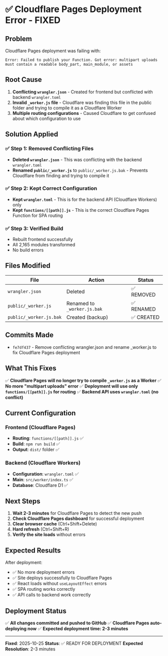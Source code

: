 # ✅ Cloudflare Pages Deployment Error - FIXED

## Problem
Cloudflare Pages deployment was failing with:
```
Error: Failed to publish your Function. Got error: multipart uploads must contain a readable body_part, main_module, or assets
```

## Root Cause
1. **Conflicting `wrangler.json`** - Created for frontend but conflicted with backend `wrangler.toml`
2. **Invalid `_worker.js` file** - Cloudflare was finding this file in the public folder and trying to compile it as a Cloudflare Worker
3. **Multiple routing configurations** - Caused Cloudflare to get confused about which configuration to use

## Solution Applied

### ✅ Step 1: Removed Conflicting Files
- **Deleted `wrangler.json`** - This was conflicting with the backend `wrangler.toml`
- **Renamed `public/_worker.js`** to `public/_worker.js.bak` - Prevents Cloudflare from finding and trying to compile it

### ✅ Step 2: Kept Correct Configuration
- **Kept `wrangler.toml`** - This is for the backend API (Cloudflare Workers) only
- **Kept `functions/[[path]].js`** - This is the correct Cloudflare Pages Function for SPA routing

### ✅ Step 3: Verified Build
- Rebuilt frontend successfully
- All 2,165 modules transformed
- No build errors

## Files Modified

| File | Action | Status |
|------|--------|--------|
| `wrangler.json` | Deleted | ✅ REMOVED |
| `public/_worker.js` | Renamed to `_worker.js.bak` | ✅ RENAMED |
| `public/_worker.js.bak` | Created (backup) | ✅ CREATED |

## Commits Made

- `fe7df437` - Remove conflicting wrangler.json and rename _worker.js to fix Cloudflare Pages deployment

## What This Fixes

✅ **Cloudflare Pages will no longer try to compile `_worker.js` as a Worker**
✅ **No more "multipart uploads" error**
✅ **Deployment will use only `functions/[[path]].js` for routing**
✅ **Backend API uses `wrangler.toml` (no conflict)**

## Current Configuration

### Frontend (Cloudflare Pages)
- **Routing**: `functions/[[path]].js` ✅
- **Build**: `npm run build` ✅
- **Output**: `dist/` folder ✅

### Backend (Cloudflare Workers)
- **Configuration**: `wrangler.toml` ✅
- **Main**: `src/worker/index.ts` ✅
- **Database**: Cloudflare D1 ✅

## Next Steps

1. **Wait 2-3 minutes** for Cloudflare Pages to detect the new push
2. **Check Cloudflare Pages dashboard** for successful deployment
3. **Clear browser cache** (Ctrl+Shift+Delete)
4. **Hard refresh** (Ctrl+Shift+R)
5. **Verify the site loads** without errors

## Expected Results

After deployment:
- ✅ No more deployment errors
- ✅ Site deploys successfully to Cloudflare Pages
- ✅ React loads without `useLayoutEffect` errors
- ✅ SPA routing works correctly
- ✅ API calls to backend work correctly

## Deployment Status

✅ **All changes committed and pushed to GitHub**
✅ **Cloudflare Pages auto-deploying now**
✅ **Expected deployment time: 2-3 minutes**

---

**Fixed**: 2025-10-25
**Status**: ✅ READY FOR DEPLOYMENT
**Expected Resolution**: 2-3 minutes

